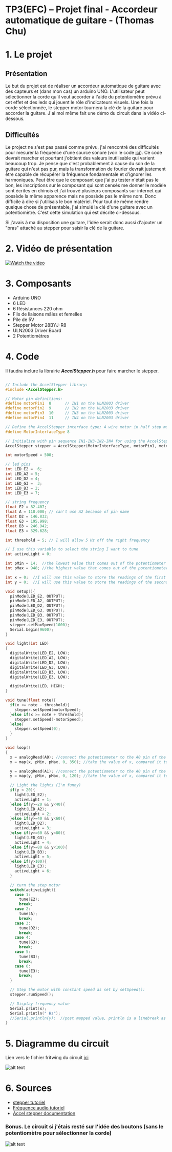 # TP3(EFC) – Projet final - Accordeur automatique de guitare - (Thomas Chu)

# 1. Le projet

## Présentation 

Le but du projet est de réaliser un accordeur automatique de guitare avec des capteurs et (dans mon cas) un arduino UNO. L'utilisateur peut sélectionner la corde qu'il veut accorder à l'aide du potentiomètre prévu à cet effet et des leds qui jouent le rôle d'indicateurs visuels. Une fois la corde sélectionnée, le stepper motor tournera la clé de la guitare pour accorder la guitare. J'ai moi même fait une démo du circuit dans la vidéo ci-dessous.

## Difficultés 

Le project ne s'est pas passé comme prévu, j'ai rencontré des difficultés pour mesurer la fréquence d'une source sonore (voir le code [ici](https://github.com/cegepmatane/2022-a-projet-final-GitGudShu/blob/main/frequency/frequency.ino)). Ce code devrait marcher et pourtant j'obtient des valeurs inutilisable qui varient beaucoup trop. Je pense que c'est probablement à cause du son de la guitare qui n'est pas pur, mais la transformation de fourier devrait justement être capable de récupérer la fréquence fondamentale et d'ignorer les harmoniques. Peut être que le composant que j'ai pu tester n'était pas le bon, les inscriptions sur le composant qui sont censés me donner le modèle sont écrites en chinois et j'ai trouvé plusieurs composants sur internet qui possède la même apparence mais ne possède pas le même nom. Donc difficile à dire si j'utilisais le bon matériel. Pour tout de même rendre quelque chose de présentable, j'ai simulé la clé d'une guitare avec un potentiomètre. C'est cette simulation qui est décrite ci-dessous.

Si j'avais à ma disposition une guitare, l'idée serait donc aussi d'ajouter un "bras" attaché au stepper pour saisir la clé de la guitare.

# 2. Vidéo de présentation

[![Watch the video](https://github.com/cegepmatane/2022-a-projet-final-GitGudShu/blob/main/demo.jpg)](https://www.youtube.com/watch?v=oNwg5O6B6pg&ab_channel=Sh%C5%AB)

# 3. Composants

- Arduino UNO
- 6 LED 
- 6 Résistances 220 ohm
- Fils de liaisons mâles et femelles
- Pile de 5V
- Stepper Motor 28BYJ-R8
- ULN2003 Driver Board
- 2 Potentiomètres

# 4. Code

Il faudra inclure la librairie ***AccelStepper.h*** pour faire marcher le stepper.

```cpp

// Include the AccelStepper library:
#include <AccelStepper.h>

// Motor pin definitions:
#define motorPin1  8      // IN1 on the ULN2003 driver
#define motorPin2  9      // IN2 on the ULN2003 driver
#define motorPin3  10     // IN3 on the ULN2003 driver
#define motorPin4  11     // IN4 on the ULN2003 driver

// Define the AccelStepper interface type; 4 wire motor in half step mode:
#define MotorInterfaceType 8

// Initialize with pin sequence IN1-IN3-IN2-IN4 for using the AccelStepper library with 28BYJ-48 stepper motor:
AccelStepper stepper = AccelStepper(MotorInterfaceType, motorPin1, motorPin3, motorPin2, motorPin4);

int motorSpeed = 500;

// led pins
int LED_E2 =  6;
int LED_A2 = 5;
int LED_D2 = 4;
int LED_G3 =  3;
int LED_B3 = 2;
int LED_E3 = 7;

// string frequency
float E2 = 82.407;
float A = 110.000; // can't use A2 because of pin name
float D2 = 146.832;
float G3 = 195.998;
float B3 = 246.942;
float E3 = 329.628;

int threshold = 5; // I will allow 5 Hz off the right frequency

// I use this variable to select the string I want to tune
int activeLight = 0;

int pMin = 14;  //the lowest value that comes out of the potentiometer
int pMax = 948; //the highest value that comes out of the potentiometer.

int x = 0;  //I will use this value to store the readings of the first potentiometer
int y = 0;  //I will use this value to store the readings of the second potentiometer

void setup(){
  pinMode(LED_E2, OUTPUT);
  pinMode(LED_A2, OUTPUT);
  pinMode(LED_D2, OUTPUT);
  pinMode(LED_G3, OUTPUT);
  pinMode(LED_B3, OUTPUT);
  pinMode(LED_E3, OUTPUT);
  stepper.setMaxSpeed(1000);
  Serial.begin(9600);
}

void light(int LED)
{
  digitalWrite(LED_E2, LOW);
  digitalWrite(LED_A2, LOW);
  digitalWrite(LED_D2, LOW);
  digitalWrite(LED_G3, LOW);
  digitalWrite(LED_B3, LOW);
  digitalWrite(LED_E3, LOW);

  digitalWrite(LED, HIGH);
}

void tune(float note){
  if(x <= note - threshold){
    stepper.setSpeed(motorSpeed);
  }else if(x >= note + threshold){
    stepper.setSpeed(-motorSpeed);
  }else{
    stepper.setSpeed(0);
  }
}

void loop()
{
  x = analogRead(A0); //connect the potentiometer to the A0 pin of the Arduino
  x = map(x, pMin, pMax, 0, 350); //take the value of x, compared it to the scale of the potentiometer pMin to pMax, and translate that value to the scale of 0 to 100

  y = analogRead(A1); //connect the potentiometer to the A0 pin of the Arduino
  y = map(y, pMin, pMax, 0, 120); //take the value of x, compared it to the scale of the potentiometer pMin to pMax, and translate that value to the scale of 0 to 100

  // Light the lights (I'm funny)
  if(y < 20){
    light(LED_E2);
    activeLight = 1;
  }else if(y>=20 && y<40){
    light(LED_A2);
    activeLight = 2;
  }else if(y>=40 && y<60){
    light(LED_D2);
    activeLight = 3;
  }else if(y>=60 && y<80){
    light(LED_G3);
    activeLight = 4;
  }else if(y>=80 && y<100){
    light(LED_B3);
    activeLight = 5;
  }else if(y>100){
    light(LED_E3);
    activeLight = 6;
  }

  // turn the step motor
  switch(activeLight){
    case 1:
      tune(E2);
      break;
    case 2:
      tune(A);
      break;
    case 3:
      tune(D2);
      break;
    case 4:
      tune(G3);
      break;
    case 5:
      tune(B3);
      break;
    case 6:
      tune(E3);
      break;
  }

  // Step the motor with constant speed as set by setSpeed():
  stepper.runSpeed();

  // Display frequency value
  Serial.print(x);
  Serial.println(" Hz");
  //Serial.println(y);  //post mapped value, println is a linebreak as well
}
```

# 5. Diagramme du circuit

Lien vers le fichier fritwing du circuit [ici](https://github.com/cegepmatane/2022-a-projet-final-GitGudShu/blob/main/circuit.fzz)

![alt text](https://github.com/cegepmatane/2022-a-projet-final-GitGudShu/blob/main/circuit.jpg)

# 6. Sources

- [stepper tutoriel](https://www.makerguides.com/28byj-48-stepper-motor-arduino-tutorial/)
- [Fréquence audio tutoriel](https://create.arduino.cc/projecthub/lbf20012001/audio-frequency-detector-617856)
- [Accel stepper documentation](https://www.airspayce.com/mikem/arduino/AccelStepper/classAccelStepper.html)

### Bonus. Le circuit si j'étais resté sur l'idée des boutons (sans le potentiomètre pour sélectionner la corde)

![alt text](https://github.com/cegepmatane/2022-a-projet-final-GitGudShu/blob/main/IMG_20221212_172033.jpg)

